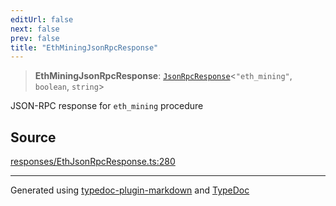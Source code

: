 ```yaml
---
editUrl: false
next: false
prev: false
title: "EthMiningJsonRpcResponse"
---
```


> **EthMiningJsonRpcResponse**: [`JsonRpcResponse`](/generated/type-aliases/jsonrpcresponse/)\<`"eth_mining"`, `boolean`, `string`\>

JSON-RPC response for `eth_mining` procedure

## Source

[responses/EthJsonRpcResponse.ts:280](https://github.com/evmts/tevm-monorepo/blob/main/vm/api/src/responses/EthJsonRpcResponse.ts#L280)

***
Generated using [typedoc-plugin-markdown](https://www.npmjs.com/package/typedoc-plugin-markdown) and [TypeDoc](https://typedoc.org/)
